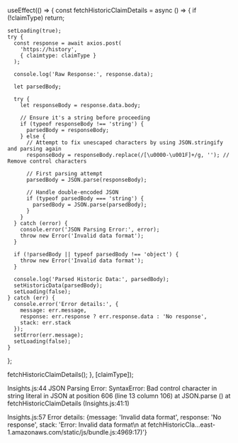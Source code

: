 useEffect(() => {
  const fetchHistoricClaimDetails = async () => {
    if (!claimType) return;

    setLoading(true);
    try {
      const response = await axios.post(
        'https://history',
        { claimtype: claimType }
      );

      console.log('Raw Response:', response.data);

      let parsedBody;

      try {
        let responseBody = response.data.body;

        // Ensure it's a string before proceeding
        if (typeof responseBody !== 'string') {
          parsedBody = responseBody;
        } else {
          // Attempt to fix unescaped characters by using JSON.stringify and parsing again
          responseBody = responseBody.replace(/[\u0000-\u001F]+/g, ''); // Remove control characters

          // First parsing attempt
          parsedBody = JSON.parse(responseBody);

          // Handle double-encoded JSON
          if (typeof parsedBody === 'string') {
            parsedBody = JSON.parse(parsedBody);
          }
        }
      } catch (error) {
        console.error('JSON Parsing Error:', error);
        throw new Error('Invalid data format');
      }

      if (!parsedBody || typeof parsedBody !== 'object') {
        throw new Error('Invalid data format');
      }

      console.log('Parsed Historic Data:', parsedBody);
      setHistoricData(parsedBody);
      setLoading(false);
    } catch (err) {
      console.error('Error details:', {
        message: err.message,
        response: err.response ? err.response.data : 'No response',
        stack: err.stack
      });
      setError(err.message);
      setLoading(false);
    }
  };

  fetchHistoricClaimDetails();
}, [claimType]);



Insights.js:44 JSON Parsing Error: SyntaxError: Bad control character in string literal in JSON at position 606 (line 13 column 106)
    at JSON.parse (<anonymous>)
    at fetchHistoricClaimDetails (Insights.js:41:1)

Insights.js:57 Error details: 
{message: 'Invalid data format', response: 'No response', stack: 'Error: Invalid data format\n    at fetchHistoricCla…east-1.amazonaws.com/static/js/bundle.js:4969:17)'}
